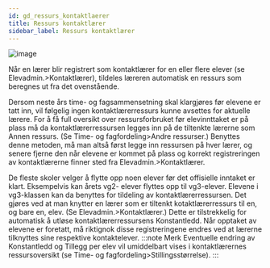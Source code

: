 ```yaml
---
id: gd_ressurs_kontaktlaerer
title: Ressurs kontaktlærer
sidebar_label: Ressurs kontaktlærer
---
```



![image](https://user-images.githubusercontent.com/10975905/136171873-1b23393f-a242-4ee8-a27c-3ca174f4dc1a.png)

Når en lærer blir registrert som kontaktlærer for en eller flere elever (se Elevadmin.>Kontaktlærer), tildeles læreren automatisk en ressurs som beregnes ut fra det ovenstående.
 
Dersom neste års time- og fagsammensetning skal klargjøres før elevene er tatt inn, vil følgelig ingen kontaktlærerressurs kunne avsettes for aktuelle lærere. For å få full oversikt over ressursforbruket før elevinnttaket er på plass må da kontaktlærerressursen legges inn på de tiltenkte lærerne som Annen ressurs. (Se Time- og fagfordeling>Andre ressurser.) Benyttes denne metoden, må man altså først legge inn ressursen på hver lærer, og senere fjerne den når elevene er kommet på plass og korrekt registreringen av kontaktlærerne finner sted fra Elevadmin.>Kontaktlærer.

De fleste skoler velger å flytte opp noen elever før det offisielle inntaket er klart. Eksempelvis kan årets vg2- elever flyttes opp til vg3-elever. Elevene i vg3-klassen kan da benyttes for tildeling av kontaktlærerressursen. Det gjøres ved at man knytter en lærer som er tiltenkt kotaktlærerressurs til en, og bare en, elev. (Se Elevadmin.>Kontaktlærer.) Dette er tilstrekkelig for automatisk å utløse kontaktlærerressursens Konstantledd. Når opptaket av elevene er foretatt, må riktignok disse registreringene endres ved at lærerne tilknyttes sine respektive kontaktelever. 
:::note Merk
Eventuelle endring av Konstantledd og Tillegg per elev vil umiddelbart vises i kontaktlærernes ressursoversikt (se Time- og fagfordeling>Stillingsstørrelse).
:::
